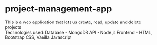 # project-management-app

This is a web application that lets us create, read, update and delete projects
<br>
Technologies used:
Database - MongoDB
API - Node.js
Frontend - HTML, Bootstrap CSS, Vanilla Javascript

